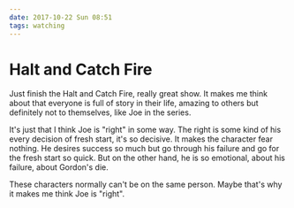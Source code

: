```yaml
---
date: 2017-10-22 Sun 08:51
tags: watching
---
```


# Halt and Catch Fire

Just finish the Halt and Catch Fire, really great show. It makes me think about that everyone is full of story in their life, amazing to others but definitely not to themselves, like Joe in the series.

It's just that I think Joe is "right" in some way. The right is some kind of his every decision of fresh start, it's so decisive. It makes the character fear nothing. He desires success so much but go through his failure and go for the fresh start so quick. But on the other hand, he is so emotional, about his failure, about Gordon's die.

These characters normally can't be on the same person. Maybe that's why it makes me think Joe is "right".

